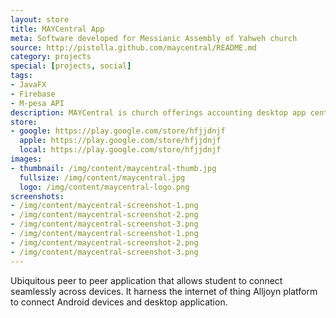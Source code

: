 ```yaml
---
layout: store
title: MAYCentral App
meta: Software developed for Messianic Assembly of Yahweh church
source: http://pistolla.github.com/maycentral/README.md
category: projects
special: [projects, social]
tags:
- JavaFX
- Firebase
- M-pesa API
description: MAYCentral is church offerings accounting desktop app central fund paid via M-pesa paybill.
store:
- google: https://play.google.com/store/hfjjdnjf
  apple: https://play.google.com/store/hfjjdnjf
  local: https://play.google.com/store/hfjjdnjf
images:
- thumbnail: /img/content/maycentral-thumb.jpg
  fullsize: /img/content/maycentral.jpg
  logo: /img/content/maycentral-logo.png
screenshots:
- /img/content/maycentral-screenshot-1.png
- /img/content/maycentral-screenshot-2.png
- /img/content/maycentral-screenshot-3.png
- /img/content/maycentral-screenshot-1.png
- /img/content/maycentral-screenshot-2.png
- /img/content/maycentral-screenshot-3.png
---
```


Ubiquitous peer to peer application that allows student to connect seamlessly across devices. 
It harness the internet of thing Alljoyn platform to connect Android devices and desktop application.